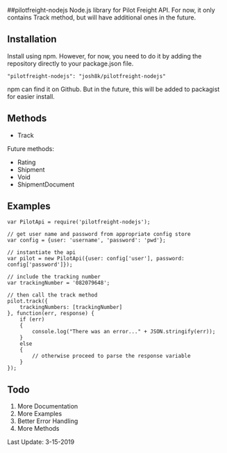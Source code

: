 ##pilotfreight-nodejs
Node.js library for Pilot Freight API. For now, it only contains Track method, but will have additional ones in the future.

## Installation

Install using npm. However, for now, you need to do it by adding the repository directly to your package.json file.

```
"pilotfreight-nodejs": "josh8k/pilotfreight-nodejs"
```

npm can find it on Github. But in the future, this will be added to packagist for easier install.

## Methods

- Track

Future methods:
- Rating
- Shipment
- Void
- ShipmentDocument

## Examples
```
var PilotApi = require('pilotfreight-nodejs');

// get user name and password from appropriate config store
var config = {user: 'username', 'password': 'pwd'};

// instantiate the api
var pilot = new PilotApi({user: config['user'], password: config['password']});

// include the tracking number
var trackingNumber = '082079648';

// then call the track method
pilot.track({
	trackingNumbers: [trackingNumber]
}, function(err, response) {
	if (err)
	{
		console.log("There was an error..." + JSON.stringify(err));
	}
	else
	{
		// otherwise proceed to parse the response variable
	}
});
```

## Todo
1. More Documentation
2. More Examples
3. Better Error Handling
4. More Methods

Last Update: 3-15-2019